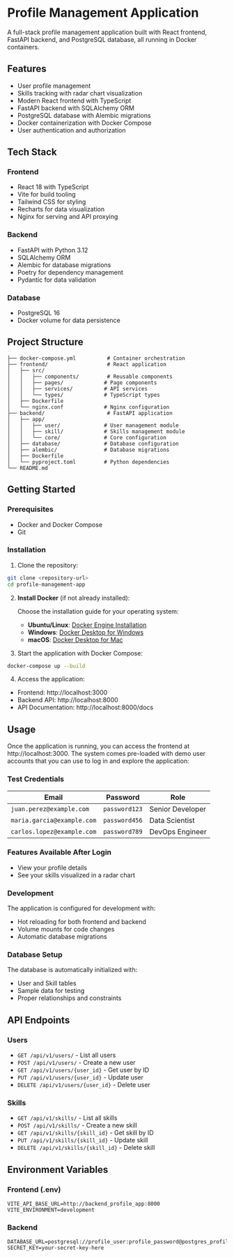 # Profile Management Application

A full-stack profile management application built with React frontend, FastAPI backend, and PostgreSQL database, all running in Docker containers.

## Features

- User profile management
- Skills tracking with radar chart visualization
- Modern React frontend with TypeScript
- FastAPI backend with SQLAlchemy ORM
- PostgreSQL database with Alembic migrations
- Docker containerization with Docker Compose
- User authentication and authorization

## Tech Stack

### Frontend
- React 18 with TypeScript
- Vite for build tooling
- Tailwind CSS for styling
- Recharts for data visualization
- Nginx for serving and API proxying

### Backend
- FastAPI with Python 3.12
- SQLAlchemy ORM
- Alembic for database migrations
- Poetry for dependency management
- Pydantic for data validation

### Database
- PostgreSQL 16
- Docker volume for data persistence

## Project Structure

```
├── docker-compose.yml          # Container orchestration
├── frontend/                   # React application
│   ├── src/
│   │   ├── components/         # Reusable components
│   │   ├── pages/             # Page components
│   │   ├── services/          # API services
│   │   └── types/             # TypeScript types
│   ├── Dockerfile
│   └── nginx.conf             # Nginx configuration
├── backend/                    # FastAPI application
│   ├── app/
│   │   ├── user/              # User management module
│   │   ├── skill/             # Skills management module
│   │   └── core/              # Core configuration
│   ├── database/              # Database configuration
│   ├── alembic/               # Database migrations
│   ├── Dockerfile
│   └── pyproject.toml         # Python dependencies
└── README.md
```

## Getting Started

### Prerequisites
- Docker and Docker Compose
- Git

### Installation

1. Clone the repository:
```bash
git clone <repository-url>
cd profile-management-app
```

2. **Install Docker** (if not already installed):

   Choose the installation guide for your operating system:
   
   - **Ubuntu/Linux**: [Docker Engine Installation](https://docs.docker.com/engine/install/ubuntu/)
   - **Windows**: [Docker Desktop for Windows](https://docs.docker.com/desktop/setup/install/windows-install/)
   - **macOS**: [Docker Desktop for Mac](https://docs.docker.com/desktop/setup/install/mac-install/)

3. Start the application with Docker Compose:
```bash
docker-compose up --build
```

4. Access the application:
- Frontend: http://localhost:3000
- Backend API: http://localhost:8000
- API Documentation: http://localhost:8000/docs

## Usage

Once the application is running, you can access the frontend at http://localhost:3000. The system comes pre-loaded with demo user accounts that you can use to log in and explore the application:

### Test Credentials

| Email | Password | Role |
|-------|----------|------|
| `juan.perez@example.com` | `password123` | Senior Developer |
| `maria.garcia@example.com` | `password456` | Data Scientist |
| `carlos.lopez@example.com` | `password789` | DevOps Engineer |

### Features Available After Login

- View your profile details
- See your skills visualized in a radar chart

### Development

The application is configured for development with:
- Hot reloading for both frontend and backend
- Volume mounts for code changes
- Automatic database migrations

### Database Setup

The database is automatically initialized with:
- User and Skill tables
- Sample data for testing
- Proper relationships and constraints

## API Endpoints

### Users
- `GET /api/v1/users/` - List all users
- `POST /api/v1/users/` - Create a new user
- `GET /api/v1/users/{user_id}` - Get user by ID
- `PUT /api/v1/users/{user_id}` - Update user
- `DELETE /api/v1/users/{user_id}` - Delete user

### Skills
- `GET /api/v1/skills/` - List all skills
- `POST /api/v1/skills/` - Create a new skill
- `GET /api/v1/skills/{skill_id}` - Get skill by ID
- `PUT /api/v1/skills/{skill_id}` - Update skill
- `DELETE /api/v1/skills/{skill_id}` - Delete skill

## Environment Variables

### Frontend (.env)
```
VITE_API_BASE_URL=http://backend_profile_app:8000
VITE_ENVIRONMENT=development
```

### Backend
```
DATABASE_URL=postgresql://profile_user:profile_password@postgres_profile_app:5432/profile_db
SECRET_KEY=your-secret-key-here
```
